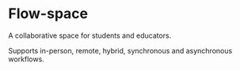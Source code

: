 # Flow-space

A collaborative space for students and educators.  

Supports in-person, remote, hybrid, synchronous and asynchronous workflows.  

